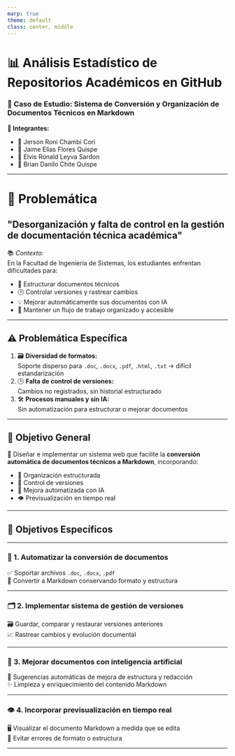 ```yaml
---
marp: true
theme: default
class: center, middle
---
```


# 📊 Análisis Estadístico de Repositorios Académicos en GitHub  
### 🧪 Caso de Estudio: Sistema de Conversión y Organización de Documentos Técnicos en Markdown  
**👥 Integrantes:**  
- 👤 Jerson Roni Chambi Cori  
- 👤 Jaime Elias Flores Quispe  
- 👤 Elvis Ronald Leyva Sardon  
- 👤 Brian Danilo Chite Quispe 
---

# 🚨 Problemática  
## "Desorganización y falta de control en la gestión de documentación técnica académica"

📚 *Contexto:*  
En la Facultad de Ingeniería de Sistemas, los estudiantes enfrentan dificultades para:  
- 📎 Estructurar documentos técnicos  
- 🕒 Controlar versiones y rastrear cambios  
- 💡 Mejorar automáticamente sus documentos con IA  
- 📂 Mantener un flujo de trabajo organizado y accesible  

---

## ⚠️ Problemática Específica  

1. 🗃️ **Diversidad de formatos:**  
   Soporte disperso para `.doc`, `.docx`, `.pdf`, `.html`, `.txt` → difícil estandarización  
2. 🕒 **Falta de control de versiones:**  
   Cambios no registrados, sin historial estructurado  
3. 🛠️ **Procesos manuales y sin IA:**  
   Sin automatización para estructurar o mejorar documentos  

---

## 🎯 Objetivo General  

🧠 Diseñar e implementar un sistema web que facilite la **conversión automática de documentos técnicos a Markdown**, incorporando:  
- 🧾 Organización estructurada  
- 🔄 Control de versiones  
- 🤖 Mejora automatizada con IA  
- 👁️ Previsualización en tiempo real  

---

## 📌 Objetivos Específicos  

---

### 🔄 1. Automatizar la conversión de documentos  

✅ Soportar archivos `.doc`, `.docx`, `.pdf`  
🧾 Convertir a Markdown conservando formato y estructura  

---

### 🗂️ 2. Implementar sistema de gestión de versiones  

🗃️ Guardar, comparar y restaurar versiones anteriores  
📈 Rastrear cambios y evolución documental  

---

### 🤖 3. Mejorar documentos con inteligencia artificial  

🧠 Sugerencias automáticas de mejora de estructura y redacción  
✨ Limpieza y enriquecimiento del contenido Markdown  

---

### 👁️ 4. Incorporar previsualización en tiempo real  

🖥️ Visualizar el documento Markdown a medida que se edita  
🎯 Evitar errores de formato o estructura  

---
